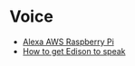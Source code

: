 Voice
==

- [Alexa AWS Raspberry Pi](https://github.com/amzn/alexa-avs-raspberry-pi)
- [How to get Edison to speak](https://software.intel.com/en-us/blogs/2016/02/18/how-to-get-edison-to-espeak-with-a-scottish-accent)

